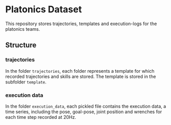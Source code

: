 # Platonics Dataset

This repository stores trajectories, templates and execution-logs for the 
platonics teams.

## Structure

### trajectories
In the folder `trajectories`, each folder represents a template for which 
recorded trajectories and skills are stored. The template is stored in the
subfolder `template`.

### execution data
In the folder `execution_data`, each pickled file contains the execution data,
a time series, including the pose, goal-pose, joint position and wrenches for
each time step recorded at 20Hz.



